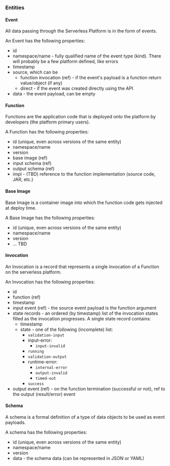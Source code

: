 ### Entities

#### Event
All data passing through the Serverless Platform is in the form of events. 

An Event has the following properties:
- id
- namespace/name - fully qualified name of the event type (kind). There will probably be a few platform defined, like errors
- timestamp
- source, which can be
  - function invocation (ref) - if the event's payload is a function return value/object (if any)
  - direct - if the event was created directly using the API
- data - the event payload, can be empty

#### Function
Functions are the application code that is deployed onto the platform by developers (the platform primary users). 

A Function has the following properties:
- id (unique, even across versions of the same entity)
- namespace/name
- version
- base image (ref) 
- input schema (ref)
- output schema (ref)
- impl - (TBD) reference to the function implementation (source code, JAR, etc.)

#### Base Image
Base Image is a container image into which the function code gets injected at deploy time. 

A Base Image has the following properties: 
- id (unique, even across versions of the same entity)
- namespace/name
- version
- ... TBD

#### Invocation
An Invocation is a record that represents a single invocation of a Function on the serverless platform. 

An Invocation has the following properties:
- id
- function (ref)
- timestamp
- input event (ref) - the source event payload is the function argument
- state records - an ordered (by timestamp) list of the invocation states filled as the invocation progresses.
  A single state record contains:
  - timestamp
  - state - one of the following (incomplete) list:
    - `validation-input`
    - input-error:
      - `input-invalid`
    - `running`
    - `validation-output`
    - runtime-error:
      - `internal-error`
      - `output-invalid`
      - `timed-out`
    - `success`
- output event (ref) - on the function termination (successful or not), ref to the output (result/error) event

#### Schema
A schema is a formal definition of a type of data objects to be used as event payloads. 

A schema has the following properties:
- id (unique, even across versions of the same entity)
- namespace/name
- version
- data - the schema data (can be represented in JSON or YAML)
